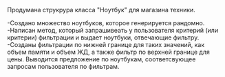 Продумана струкрура класса "Ноутбук" для магазина техники.

-Создано множество ноутбуков, которое генерируется рандомно.
-Написан метод, который  запрашивеать у пользователя критерий (или критерии) фильтрации и выдает ноутбуки, отвечающие фильтру. 
-Созданы фильтрации по нижней границе для таких значений, как объем памяти и объем ЖД, а также фильтр по верхней границе для цены.
Выводится предложение по ноутбукам, соответсвующее запросам пользователя по фильтрам.
